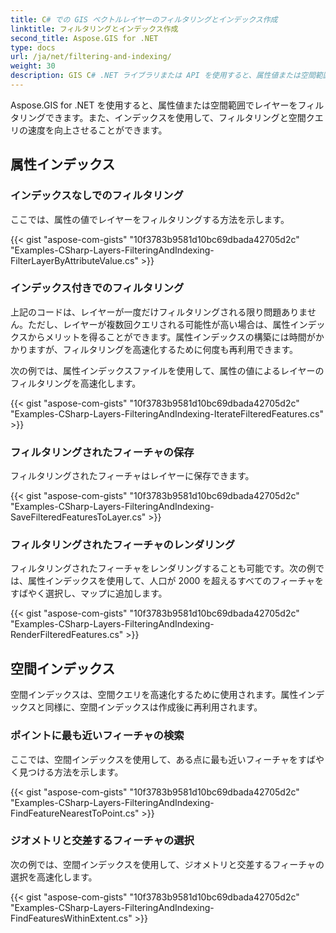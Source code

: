 ```yaml
---
title: C# での GIS ベクトルレイヤーのフィルタリングとインデックス作成
linktitle: フィルタリングとインデックス作成
second_title: Aspose.GIS for .NET
type: docs
url: /ja/net/filtering-and-indexing/
weight: 30
description: GIS C# .NET ライブラリまたは API を使用すると、属性値または空間範囲で GIS ベクトルレイヤーをフィルタリングできます。また、インデックスを使用して、フィルタリングと空間クエリの速度を向上させることができます。
---
```


Aspose.GIS for .NET を使用すると、属性値または空間範囲でレイヤーをフィルタリングできます。また、インデックスを使用して、フィルタリングと空間クエリの速度を向上させることができます。
## **属性インデックス**
### **インデックスなしでのフィルタリング**
ここでは、属性の値でレイヤーをフィルタリングする方法を示します。

{{< gist "aspose-com-gists" "10f3783b9581d10bc69dbada42705d2c" "Examples-CSharp-Layers-FilteringAndIndexing-FilterLayerByAttributeValue.cs" >}}
### **インデックス付きでのフィルタリング**
上記のコードは、レイヤーが一度だけフィルタリングされる限り問題ありません。ただし、レイヤーが複数回クエリされる可能性が高い場合は、属性インデックスからメリットを得ることができます。属性インデックスの構築には時間がかかりますが、フィルタリングを高速化するために何度も再利用できます。

次の例では、属性インデックスファイルを使用して、属性の値によるレイヤーのフィルタリングを高速化します。

{{< gist "aspose-com-gists" "10f3783b9581d10bc69dbada42705d2c" "Examples-CSharp-Layers-FilteringAndIndexing-IterateFilteredFeatures.cs" >}}
### **フィルタリングされたフィーチャの保存**
フィルタリングされたフィーチャはレイヤーに保存できます。

{{< gist "aspose-com-gists" "10f3783b9581d10bc69dbada42705d2c" "Examples-CSharp-Layers-FilteringAndIndexing-SaveFilteredFeaturesToLayer.cs" >}}
### **フィルタリングされたフィーチャのレンダリング**
フィルタリングされたフィーチャをレンダリングすることも可能です。次の例では、属性インデックスを使用して、人口が 2000 を超えるすべてのフィーチャをすばやく選択し、マップに追加します。

{{< gist "aspose-com-gists" "10f3783b9581d10bc69dbada42705d2c" "Examples-CSharp-Layers-FilteringAndIndexing-RenderFilteredFeatures.cs" >}}
## **空間インデックス**
空間インデックスは、空間クエリを高速化するために使用されます。属性インデックスと同様に、空間インデックスは作成後に再利用されます。
### **ポイントに最も近いフィーチャの検索**
ここでは、空間インデックスを使用して、ある点に最も近いフィーチャをすばやく見つける方法を示します。

{{< gist "aspose-com-gists" "10f3783b9581d10bc69dbada42705d2c" "Examples-CSharp-Layers-FilteringAndIndexing-FindFeatureNearestToPoint.cs" >}}
### **ジオメトリと交差するフィーチャの選択**
次の例では、空間インデックスを使用して、ジオメトリと交差するフィーチャの選択を高速化します。

{{< gist "aspose-com-gists" "10f3783b9581d10bc69dbada42705d2c" "Examples-CSharp-Layers-FilteringAndIndexing-FindFeaturesWithinExtent.cs" >}}
